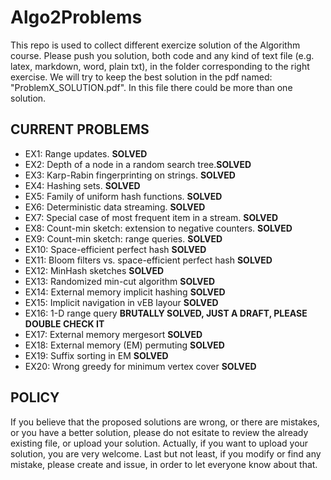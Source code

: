# Algo2Problems
This repo is used to collect different exercize solution of the Algorithm course. Please push you solution, both code and any kind of text file (e.g. latex, markdown, word, plain txt), in the folder corresponding to the right exercise. We will try to keep the best solution in the pdf named: "ProblemX_SOLUTION.pdf". In this file there could be more than one solution.
## CURRENT PROBLEMS
* EX1: Range updates. **SOLVED**
* EX2: Depth of a node in a random search tree.**SOLVED**
* EX3: Karp-Rabin fingerprinting on strings. **SOLVED**
* EX4: Hashing sets. **SOLVED** 
* EX5: Family of uniform hash functions. **SOLVED** 
* EX6: Deterministic data streaming. **SOLVED**
* EX7: Special case of most frequent item in a stream. **SOLVED**
* EX8: Count-min sketch: extension to negative counters. **SOLVED**
* EX9: Count-min sketch: range queries. **SOLVED**
* EX10: Space-efficient perfect hash **SOLVED**
* EX11: Bloom filters vs. space-efficient perfect hash **SOLVED**
* EX12: MinHash sketches **SOLVED**
* EX13: Randomized min-cut algorithm **SOLVED**
* EX14: External memory implicit hashing **SOLVED**
* EX15: Implicit navigation in vEB layour **SOLVED**
* EX16: 1-D range query **BRUTALLY SOLVED, JUST A DRAFT, PLEASE DOUBLE CHECK IT**
* EX17: External memory mergesort **SOLVED**
* EX18: External memory (EM) permuting **SOLVED**
* EX19: Suffix sorting in EM **SOLVED**
* EX20: Wrong greedy for minimum vertex cover **SOLVED**

## POLICY
If you believe that the proposed solutions are wrong, or there are mistakes, or you have a better solution, please do not esitate to review the already existing file, or upload your solution. Actually, if you want to upload your solution, you are very welcome.
Last but not least, if you modify or find any mistake, please create and issue, in order to let everyone know about that.
